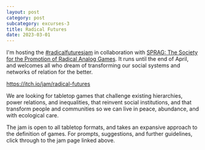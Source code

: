 ```yaml
---
layout: post
category: post
subcategory: excurses-3
title: Radical Futures
date: 2023-03-01
---
```


I'm hosting the [#radicalfuturesjam](https://twitter.com/hashtag/radicalfuturesjam) in collaboration with [SPRAG: The Society for the Promotion of Radical Analog Games](https://reimaginingvalue.ca/sprag/). It runs until the end of April, and welcomes all who dream of transforming our social systems and networks of relation for the better.

<https://itch.io/jam/radical-futures>

We are looking for tabletop games that challenge existing hierarchies, power relations, and inequalities, that reinvent social institutions, and that transform people and communities so we can live in peace, abundance, and with ecological care.

The jam is open to all tabletop formats, and takes an expansive approach to the definition of games. For prompts, suggestions, and further guidelines, click through to the jam page linked above.
